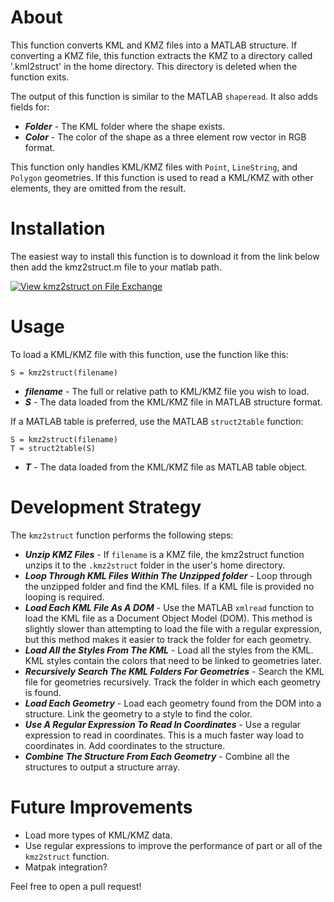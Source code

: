 # About
This function converts KML and KMZ files into a MATLAB structure. If converting a KMZ file, this function extracts the KMZ to a directory called '.kml2struct' in the home directory. This directory is deleted when the function exits.

The output of this function is similar to the MATLAB `shaperead`. It also adds fields for:
- ***Folder*** - The KML folder where the shape exists.
- ***Color*** - The color of the shape as a three element row vector in RGB format.

This function only handles KML/KMZ files with `Point`, `LineString`, and `Polygon` geometries. If this function is used to read a KML/KMZ with other elements, they are omitted from the result.

# Installation
The easiest way to install this function is to download it from the link below then add the kmz2struct.m file to your matlab path.

[![View kmz2struct on File Exchange](https://www.mathworks.com/matlabcentral/images/matlab-file-exchange.svg)](https://www.mathworks.com/matlabcentral/fileexchange/70450-kmz2struct)

# Usage
To load a KML/KMZ file with this function, use the function like this:
```
S = kmz2struct(filename)
```
- ***filename*** - The full or relative path to KML/KMZ file you wish to load.
- ***S*** - The data loaded from the KML/KMZ file in MATLAB structure format.

If a MATLAB table is preferred, use the MATLAB `struct2table` function:
```
S = kmz2struct(filename)
T = struct2table(S)
```
- ***T*** - The data loaded from the KML/KMZ file as MATLAB table object.

# Development Strategy
The `kmz2struct` function performs the following steps:
- ***Unzip KMZ Files*** - If `filename` is a KMZ file, the kmz2struct function unzips it to the `.kmz2struct` folder in the user's home directory.
- ***Loop Through KML Files Within The Unzipped folder*** - Loop through the unzipped folder and find the KML files. If a KML file is provided no looping is required.
- ***Load Each KML File As A DOM*** - Use the MATLAB `xmlread` function to load the KML file as a Document Object Model (DOM). This method is slightly slower than attempting to load the file with a regular expression, but this method makes it easier to track the folder for each geometry.
- ***Load All the Styles From The KML*** - Load all the styles from the KML. KML styles contain the colors that need to be linked to geometries later.
- ***Recursively Search The KML Folders For Geometries*** - Search the KML file for geometries recursively. Track the folder in which each geometry is found. 
- ***Load Each Geometry*** - Load each geometry found from the DOM into a structure. Link the geometry to a style to find the color.
- ***Use A Regular Expression To Read In Coordinates*** - Use a regular expression to read in coordinates. This is a much faster way load to coordinates in. Add coordinates to the structure.
- ***Combine The Structure From Each Geometry*** - Combine all the structures to output a structure array.

# Future Improvements
- Load more types of KML/KMZ data.
- Use regular expressions to improve the performance of part or all of the `kmz2struct` function.
- Matpak integration?

Feel free to open a pull request!